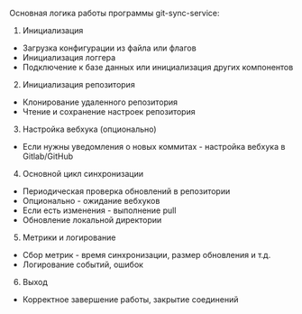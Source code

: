 Основная логика работы программы git-sync-service:

1. Инициализация
- Загрузка конфигурации из файла или флагов
- Инициализация логгера
- Подключение к базе данных или инициализация других компонентов

2. Инициализация репозитория
- Клонирование удаленного репозитория
- Чтение и сохранение настроек репозитория

3. Настройка вебхука (опционально)
- Если нужны уведомления о новых коммитах - настройка вебхука в Gitlab/GitHub

4. Основной цикл синхронизации
- Периодическая проверка обновлений в репозитории 
- Опционально - ожидание вебхуков
- Если есть изменения - выполнение pull
- Обновление локальной директории

5. Метрики и логирование
- Сбор метрик - время синхронизации, размер обновления и т.д.
- Логирование событий, ошибок

6. Выход
- Корректное завершение работы, закрытие соединений
